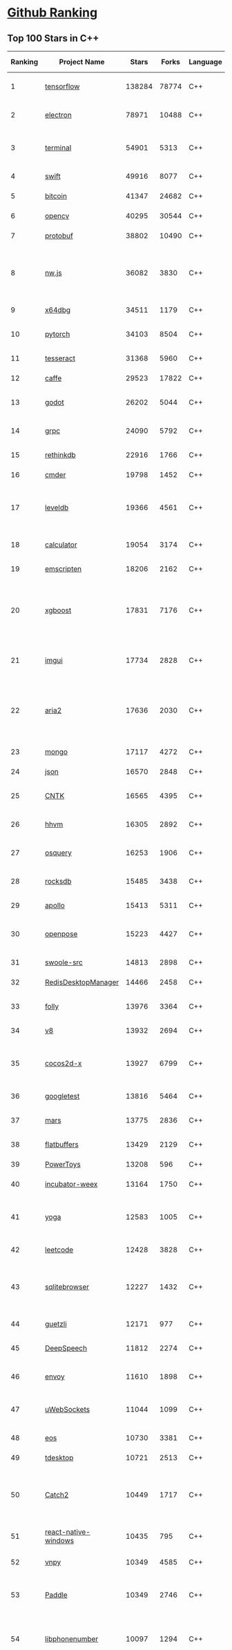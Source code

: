 [Github Ranking](../README.md)
==========

## Top 100 Stars in C\+\+

| Ranking | Project Name | Stars | Forks | Language | Open Issues | Description | Last Commit |
| ------- | ------------ | ----- | ----- | -------- | ----------- | ----------- | ----------- |
| 1 | [tensorflow](https://github.com/tensorflow/tensorflow) | 138284 | 78774 | C++ | 3112 | An Open Source Machine Learning Framework for Everyone | 2019-11-30T05:21:35Z |
| 2 | [electron](https://github.com/electron/electron) | 78971 | 10488 | C++ | 1240 | :electron: Build cross-platform desktop apps with JavaScript, HTML, and CSS | 2019-11-30T10:49:05Z |
| 3 | [terminal](https://github.com/microsoft/terminal) | 54901 | 5313 | C++ | 823 | The new Windows Terminal, and the original Windows console host - all in the same place! | 2019-11-30T05:01:03Z |
| 4 | [swift](https://github.com/apple/swift) | 49916 | 8077 | C++ | 487 | The Swift Programming Language | 2019-11-30T08:16:36Z |
| 5 | [bitcoin](https://github.com/bitcoin/bitcoin) | 41347 | 24682 | C++ | 1093 | Bitcoin Core integration/staging tree | 2019-11-30T03:42:18Z |
| 6 | [opencv](https://github.com/opencv/opencv) | 40295 | 30544 | C++ | 1750 | Open Source Computer Vision Library | 2019-11-29T21:33:36Z |
| 7 | [protobuf](https://github.com/protocolbuffers/protobuf) | 38802 | 10490 | C++ | 816 | Protocol Buffers - Google's data interchange format | 2019-11-28T17:06:06Z |
| 8 | [nw.js](https://github.com/nwjs/nw.js) | 36082 | 3830 | C++ | 757 | Call all Node.js modules directly from DOM/WebWorker and enable a new way of writing applications with all Web technologies. | 2019-11-30T09:59:49Z |
| 9 | [x64dbg](https://github.com/x64dbg/x64dbg) | 34511 | 1179 | C++ | 366 | An open-source x64/x32 debugger for windows. | 2019-11-26T12:26:50Z |
| 10 | [pytorch](https://github.com/pytorch/pytorch) | 34103 | 8504 | C++ | 4631 | Tensors and Dynamic neural networks in Python with strong GPU acceleration | 2019-11-30T08:02:57Z |
| 11 | [tesseract](https://github.com/tesseract-ocr/tesseract) | 31368 | 5960 | C++ | 244 | Tesseract Open Source OCR Engine (main repository) | 2019-11-28T17:08:51Z |
| 12 | [caffe](https://github.com/BVLC/caffe) | 29523 | 17822 | C++ | 1080 | Caffe: a fast open framework for deep learning. | 2019-11-18T13:06:33Z |
| 13 | [godot](https://github.com/godotengine/godot) | 26202 | 5044 | C++ | 5845 | Godot Engine – Multi-platform 2D and 3D game engine | 2019-11-30T10:21:08Z |
| 14 | [grpc](https://github.com/grpc/grpc) | 24090 | 5792 | C++ | 951 | The C based gRPC (C++, Python, Ruby, Objective-C, PHP, C#) | 2019-11-28T14:43:14Z |
| 15 | [rethinkdb](https://github.com/rethinkdb/rethinkdb) | 22916 | 1766 | C++ | 1443 | The open-source database for the realtime web. | 2019-11-26T05:16:02Z |
| 16 | [cmder](https://github.com/cmderdev/cmder) | 19798 | 1452 | C++ | 3 | Lovely console emulator package for Windows | 2019-11-23T23:13:57Z |
| 17 | [leveldb](https://github.com/google/leveldb) | 19366 | 4561 | C++ | 129 | LevelDB is a fast key-value storage library written at Google that provides an ordered mapping from string keys to string values. | 2019-11-25T15:22:36Z |
| 18 | [calculator](https://github.com/microsoft/calculator) | 19054 | 3174 | C++ | 145 | Windows Calculator: A simple yet powerful calculator that ships with Windows | 2019-11-30T03:21:47Z |
| 19 | [emscripten](https://github.com/emscripten-core/emscripten) | 18206 | 2162 | C++ | 754 | Emscripten: An LLVM-to-Web Compiler | 2019-11-30T09:54:24Z |
| 20 | [xgboost](https://github.com/dmlc/xgboost) | 17831 | 7176 | C++ | 220 | Scalable, Portable and Distributed Gradient Boosting (GBDT, GBRT or GBM) Library,  for Python, R, Java, Scala, C++ and more. Runs on single machine, Hadoop, Spark, Flink and DataFlow | 2019-11-29T12:09:01Z |
| 21 | [imgui](https://github.com/ocornut/imgui) | 17734 | 2828 | C++ | 455 | Dear ImGui: Bloat-free Immediate Mode Graphical User interface for C++ with minimal dependencies | 2019-11-28T19:53:30Z |
| 22 | [aria2](https://github.com/aria2/aria2) | 17636 | 2030 | C++ | 644 | aria2 is a lightweight multi-protocol & multi-source, cross platform download utility operated in command-line. It supports HTTP/HTTPS, FTP, SFTP, BitTorrent and Metalink. | 2019-11-25T12:52:11Z |
| 23 | [mongo](https://github.com/mongodb/mongo) | 17117 | 4272 | C++ | 41 | The MongoDB Database | 2019-11-29T14:11:02Z |
| 24 | [json](https://github.com/nlohmann/json) | 16570 | 2848 | C++ | 33 | JSON for Modern C++ | 2019-11-29T12:51:55Z |
| 25 | [CNTK](https://github.com/microsoft/CNTK) | 16565 | 4395 | C++ | 795 | Microsoft Cognitive Toolkit (CNTK), an open source deep-learning toolkit | 2019-11-21T21:40:00Z |
| 26 | [hhvm](https://github.com/facebook/hhvm) | 16305 | 2892 | C++ | 873 | A virtual machine for executing programs written in Hack. | 2019-11-30T02:27:36Z |
| 27 | [osquery](https://github.com/osquery/osquery) | 16253 | 1906 | C++ | 635 | SQL powered operating system instrumentation, monitoring, and analytics. | 2019-11-28T12:24:29Z |
| 28 | [rocksdb](https://github.com/facebook/rocksdb) | 15485 | 3438 | C++ | 412 | A library that provides an embeddable, persistent key-value store for fast storage. | 2019-11-30T04:05:54Z |
| 29 | [apollo](https://github.com/ApolloAuto/apollo) | 15413 | 5311 | C++ | 511 | An open autonomous driving platform | 2019-11-30T01:32:31Z |
| 30 | [openpose](https://github.com/CMU-Perceptual-Computing-Lab/openpose) | 15223 | 4427 | C++ | 27 | OpenPose: Real-time multi-person keypoint detection library for body, face, hands, and foot estimation | 2019-11-27T15:57:17Z |
| 31 | [swoole-src](https://github.com/swoole/swoole-src) | 14813 | 2898 | C++ | 56 | 🚀 Coroutine-based concurrency library for PHP | 2019-11-29T12:23:12Z |
| 32 | [RedisDesktopManager](https://github.com/uglide/RedisDesktopManager) | 14466 | 2458 | C++ | 36 | :wrench: Cross-platform GUI management tool for Redis | 2019-11-28T14:37:27Z |
| 33 | [folly](https://github.com/facebook/folly) | 13976 | 3364 | C++ | 192 | An open-source C++ library developed and used at Facebook. | 2019-11-30T09:39:47Z |
| 34 | [v8](https://github.com/v8/v8) | 13932 | 2694 | C++ | 1 | The official mirror of the V8 Git repository | 2019-10-10T17:52:03Z |
| 35 | [cocos2d-x](https://github.com/cocos2d/cocos2d-x) | 13927 | 6799 | C++ | 1362 | Cocos2d-x is a suite of open-source, cross-platform, game-development tools used by millions of developers all over the world. | 2019-11-30T08:51:32Z |
| 36 | [googletest](https://github.com/google/googletest) | 13816 | 5464 | C++ | 138 | Googletest - Google Testing and Mocking Framework | 2019-11-28T00:26:21Z |
| 37 | [mars](https://github.com/Tencent/mars) | 13775 | 2836 | C++ | 134 | Mars is a cross-platform network component  developed by WeChat. | 2019-11-28T07:13:42Z |
| 38 | [flatbuffers](https://github.com/google/flatbuffers) | 13429 | 2129 | C++ | 237 | FlatBuffers: Memory Efficient Serialization Library | 2019-11-29T15:31:29Z |
| 39 | [PowerToys](https://github.com/microsoft/PowerToys) | 13208 | 596 | C++ | 452 | Windows system utilities to maximize productivity | 2019-11-29T14:27:40Z |
| 40 | [incubator-weex](https://github.com/apache/incubator-weex) | 13164 | 1750 | C++ | 102 | Apache Weex (Incubating) | 2019-11-29T10:00:59Z |
| 41 | [yoga](https://github.com/facebook/yoga) | 12583 | 1005 | C++ | 234 | Yoga is a cross-platform layout engine which implements Flexbox. Follow https://twitter.com/yogalayout for updates. | 2019-11-30T02:03:34Z |
| 42 | [leetcode](https://github.com/haoel/leetcode) | 12428 | 3828 | C++ | 52 | LeetCode Problems' Solutions  | 2019-10-29T09:00:59Z |
| 43 | [sqlitebrowser](https://github.com/sqlitebrowser/sqlitebrowser) | 12227 | 1432 | C++ | 383 | Official home of the DB Browser for SQLite (DB4S) project. Previously known as "SQLite Database Browser" and "Database Browser for SQLite". Website at:  | 2019-11-22T11:44:38Z |
| 44 | [guetzli](https://github.com/google/guetzli) | 12171 | 977 | C++ | 117 | Perceptual JPEG encoder | 2019-10-25T12:45:03Z |
| 45 | [DeepSpeech](https://github.com/mozilla/DeepSpeech) | 11812 | 2274 | C++ | 109 | A TensorFlow implementation of Baidu's DeepSpeech architecture | 2019-11-29T14:16:13Z |
| 46 | [envoy](https://github.com/envoyproxy/envoy) | 11610 | 1898 | C++ | 629 | Cloud-native high-performance edge/middle/service proxy | 2019-11-30T04:53:17Z |
| 47 | [uWebSockets](https://github.com/uNetworking/uWebSockets) | 11044 | 1099 | C++ | 18 | Simple, secure & standards compliant web I/O for the most demanding of applications | 2019-11-25T20:57:30Z |
| 48 | [eos](https://github.com/EOSIO/eos) | 10730 | 3381 | C++ | 289 | An open source smart contract platform  | 2019-11-29T07:50:19Z |
| 49 | [tdesktop](https://github.com/telegramdesktop/tdesktop) | 10721 | 2513 | C++ | 1185 | Telegram Desktop messaging app | 2019-11-30T09:05:00Z |
| 50 | [Catch2](https://github.com/catchorg/Catch2) | 10449 | 1717 | C++ | 221 | A modern, C++-native, header-only, test framework for unit-tests, TDD and BDD - using C++11, C++14, C++17 and later (or C++03 on the Catch1.x branch) | 2019-11-28T12:24:01Z |
| 51 | [react-native-windows](https://github.com/microsoft/react-native-windows) | 10435 | 795 | C++ | 337 | A framework for building native Windows apps with React. | 2019-11-26T13:25:57Z |
| 52 | [vnpy](https://github.com/vnpy/vnpy) | 10349 | 4585 | C++ | 26 | 基于Python的开源量化交易平台开发框架 | 2019-11-30T02:52:30Z |
| 53 | [Paddle](https://github.com/PaddlePaddle/Paddle) | 10349 | 2746 | C++ | 1762 | PArallel Distributed Deep LEarning （『飞桨』核心框架，高性能单机、分布式训练和跨平台部署） | 2019-11-30T08:22:25Z |
| 54 | [libphonenumber](https://github.com/google/libphonenumber) | 10097 | 1294 | C++ | 86 | Google's common Java, C++ and JavaScript library for parsing, formatting, and validating international phone numbers. | 2019-11-26T14:03:06Z |
| 55 | [LightGBM](https://github.com/microsoft/LightGBM) | 10037 | 2676 | C++ | 47 | A fast, distributed, high performance gradient boosting (GBT, GBDT, GBRT, GBM or MART) framework based on decision tree algorithms, used for ranking, classification and many other machine learning tasks. | 2019-11-29T21:04:42Z |
| 56 | [notepad-plus-plus](https://github.com/notepad-plus-plus/notepad-plus-plus) | 9981 | 2537 | C++ | 1078 | Notepad++ official repository | 2019-11-28T10:14:01Z |
| 57 | [xbmc](https://github.com/xbmc/xbmc) | 9884 | 5246 | C++ | 607 | Kodi is an award-winning free and open source home theater/media center software and entertainment hub for digital media. With its beautiful interface and powerful skinning engine, it's available for Android, BSD, Linux, macOS, iOS and Windows. | 2019-11-30T10:48:33Z |
| 58 | [Proton](https://github.com/ValveSoftware/Proton) | 9729 | 343 | C++ | 2161 | Compatibility tool for Steam Play based on Wine and additional components | 2019-11-28T12:07:19Z |
| 59 | [foundationdb](https://github.com/apple/foundationdb) | 9633 | 783 | C++ | 397 | FoundationDB - the open source, distributed, transactional key-value store | 2019-11-29T02:31:21Z |
| 60 | [Karabiner-Elements](https://github.com/pqrs-org/Karabiner-Elements) | 9522 | 578 | C++ | 82 | Karabiner-Elements is a powerful utility for keyboard customization on macOS Sierra (10.12) or later. | 2019-11-27T03:46:51Z |
| 61 | [incubator-brpc](https://github.com/apache/incubator-brpc) | 9426 | 2266 | C++ | 207 | Industrial-grade RPC framework used throughout Baidu, with 1,000,000+ instances and thousands kinds of services, called "baidu-rpc" inside Baidu. | 2019-11-29T15:43:15Z |
| 62 | [AirSim](https://github.com/microsoft/AirSim) | 9240 | 2394 | C++ | 494 | Open source simulator for autonomous vehicles built on Unreal Engine / Unity, from Microsoft AI & Research | 2019-11-27T18:26:43Z |
| 63 | [openage](https://github.com/SFTtech/openage) | 9214 | 898 | C++ | 218 | Free (as in freedom) open source clone of the Age of Empires II engine :rocket: | 2019-11-30T09:41:06Z |
| 64 | [turicreate](https://github.com/apple/turicreate) | 9196 | 921 | C++ | 483 | Turi Create simplifies the development of custom machine learning models. | 2019-11-27T12:10:31Z |
| 65 | [CRYENGINE](https://github.com/CRYTEK/CRYENGINE) | 9172 | 1794 | C++ | 85 | CRYENGINE is a powerful real-time game development platform created by Crytek. | 2019-11-07T14:02:03Z |
| 66 | [hardseed](https://github.com/yangyangwithgnu/hardseed) | 9164 | 1968 | C++ | 35 | SEX IS ZERO (0), so, who wanna be the ONE (1), aha? | 2018-08-25T17:29:23Z |
| 67 | [navicat-keygen](https://github.com/DoubleLabyrinth/navicat-keygen) | 9070 | 2340 | C++ | 27 | A keygen for Navicat | 2019-11-22T05:21:26Z |
| 68 | [openalpr](https://github.com/openalpr/openalpr) | 9013 | 2053 | C++ | 445 | Automatic License Plate Recognition library | 2019-10-21T07:15:01Z |
| 69 | [wkhtmltopdf](https://github.com/wkhtmltopdf/wkhtmltopdf) | 8931 | 1257 | C++ | 882 | Convert HTML to PDF using Webkit (QtWebKit) | 2019-11-25T04:41:36Z |
| 70 | [ClickHouse](https://github.com/ClickHouse/ClickHouse) | 8893 | 1598 | C++ | 1207 | ClickHouse is a free analytics DBMS for big data | 2019-11-30T08:57:40Z |
| 71 | [arangodb](https://github.com/arangodb/arangodb) | 8884 | 598 | C++ | 636 | 🥑 ArangoDB is a native multi-model database with flexible data models for documents, graphs, and key-values. Build high performance applications using a convenient SQL-like query language or JavaScript extensions. | 2019-11-30T01:40:30Z |
| 72 | [yuzu](https://github.com/yuzu-emu/yuzu) | 8864 | 592 | C++ | 193 | Nintendo Switch Emulator | 2019-11-30T02:09:44Z |
| 73 | [MMKV](https://github.com/Tencent/MMKV) | 8819 | 940 | C++ | 2 | An efficient, small mobile key-value storage framework developed by WeChat. Works on iOS, Android, macOS and Windows. | 2019-11-28T14:10:01Z |
| 74 | [mosh](https://github.com/mobile-shell/mosh) | 8776 | 556 | C++ | 233 | Mobile Shell | 2019-10-17T14:29:31Z |
| 75 | [napajs](https://github.com/microsoft/napajs) | 8737 | 321 | C++ | 64 | Napa.js: a multi-threaded JavaScript runtime | 2018-10-30T21:08:57Z |
| 76 | [Tasmota](https://github.com/arendst/Tasmota) | 8582 | 2027 | C++ | 14 | Alternative firmware for ESP8266 with easy configuration using webUI, OTA updates, automation using timers or rules, expandability and entirely local control over MQTT, HTTP, Serial or KNX | 2019-11-29T23:18:27Z |
| 77 | [rapidjson](https://github.com/Tencent/rapidjson) | 8580 | 2345 | C++ | 372 | A fast JSON parser/generator for C++ with both SAX/DOM style API | 2019-11-28T01:26:34Z |
| 78 | [Magisk](https://github.com/topjohnwu/Magisk) | 8509 | 1342 | C++ | 40 | A Magic Mask to Alter Android System Systemless-ly | 2019-11-30T10:52:18Z |
| 79 | [watchman](https://github.com/facebook/watchman) | 8475 | 669 | C++ | 78 | Watches files and records, or triggers actions, when they change.  | 2019-11-29T12:17:07Z |
| 80 | [interview](https://github.com/huihut/interview) | 8436 | 2705 | C++ | 1 | 📚 C/C++ 技术面试基础知识总结，包括语言、程序库、数据结构、算法、系统、网络、链接装载库等知识及面试经验、招聘、内推等信息。 | 2019-11-28T14:42:13Z |
| 81 | [dlib](https://github.com/davisking/dlib) | 8271 | 2465 | C++ | 43 | A toolkit for making real world machine learning and data analysis applications in C++ | 2019-11-29T12:46:05Z |
| 82 | [faiss](https://github.com/facebookresearch/faiss) | 8254 | 1506 | C++ | 74 | A library for efficient similarity search and clustering of dense vectors. | 2019-11-29T17:03:07Z |
| 83 | [filament](https://github.com/google/filament) | 8160 | 580 | C++ | 73 | Filament is a real-time physically based rendering engine for Android, iOS, Windows, Linux, macOS and WASM/WebGL | 2019-11-29T19:41:29Z |
| 84 | [horovod](https://github.com/horovod/horovod) | 8021 | 1253 | C++ | 475 | Distributed training framework for TensorFlow, Keras, PyTorch, and Apache MXNet. | 2019-11-30T04:01:41Z |
| 85 | [Tars](https://github.com/TarsCloud/Tars) | 7870 | 1899 | C++ | 46 | Tars is a high-performance RPC framework based on name service and Tars protocol, also integrated administration platform, and implemented hosting-service via flexible schedule. | 2019-11-28T09:46:00Z |
| 86 | [tinyrenderer](https://github.com/ssloy/tinyrenderer) | 7827 | 660 | C++ | 6 | A brief computer graphics / rendering course | 2019-02-20T13:41:57Z |
| 87 | [libfacedetection](https://github.com/ShiqiYu/libfacedetection) | 7803 | 2215 | C++ | 60 | An open source library for face detection in images. The face detection speed can reach 1500FPS.  | 2019-09-24T02:17:18Z |
| 88 | [simdjson](https://github.com/lemire/simdjson) | 7740 | 426 | C++ | 57 | Parsing gigabytes of JSON per second  | 2019-11-28T18:55:32Z |
| 89 | [ncnn](https://github.com/Tencent/ncnn) | 7740 | 2039 | C++ | 155 | ncnn is a high-performance neural network inference framework optimized for the mobile platform | 2019-11-30T07:34:22Z |
| 90 | [robomongo](https://github.com/Studio3T/robomongo) | 7727 | 665 | C++ | 655 | Native cross-platform MongoDB management tool | 2019-09-09T15:41:28Z |
| 91 | [qBittorrent](https://github.com/qbittorrent/qBittorrent) | 7692 | 1354 | C++ | 2736 | qBittorrent BitTorrent client | 2019-11-30T02:00:26Z |
| 92 | [devilution](https://github.com/diasurgical/devilution) | 7656 | 919 | C++ | 89 | Diablo devolved - magic behind the 1996 computer game | 2019-11-30T10:58:23Z |
| 93 | [OpenRCT2](https://github.com/OpenRCT2/OpenRCT2) | 7550 | 856 | C++ | 1349 | An open source re-implementation of RollerCoaster Tycoon 2 🎢 | 2019-11-29T22:52:00Z |
| 94 | [aseprite](https://github.com/aseprite/aseprite) | 7451 | 761 | C++ | 745 | Animated sprite editor & pixel art tool (Windows, macOS, Linux) | 2019-11-29T15:27:20Z |
| 95 | [solidity](https://github.com/ethereum/solidity) | 7448 | 2073 | C++ | 694 | Solidity, the Contract-Oriented Programming Language | 2019-11-30T10:59:08Z |
| 96 | [zeal](https://github.com/zealdocs/zeal) | 7370 | 571 | C++ | 142 | Offline documentation browser inspired by Dash | 2019-11-24T21:52:33Z |
| 97 | [shadowsocks-qt5](https://github.com/shadowsocks/shadowsocks-qt5) | 7369 | 2268 | C++ | 72 | A cross-platform shadowsocks GUI client | 2019-11-02T19:58:36Z |
| 98 | [openFrameworks](https://github.com/openframeworks/openFrameworks) | 7365 | 2347 | C++ | 909 | openFrameworks is a community-developed cross platform toolkit for creative coding in C++. | 2019-11-30T00:55:20Z |
| 99 | [Gource](https://github.com/acaudwell/Gource) | 7305 | 587 | C++ | 73 | software version control visualization | 2019-11-27T21:12:12Z |
| 100 | [spdlog](https://github.com/gabime/spdlog) | 7300 | 1597 | C++ | 23 | Fast C++ logging library. | 2019-11-29T12:41:22Z |

